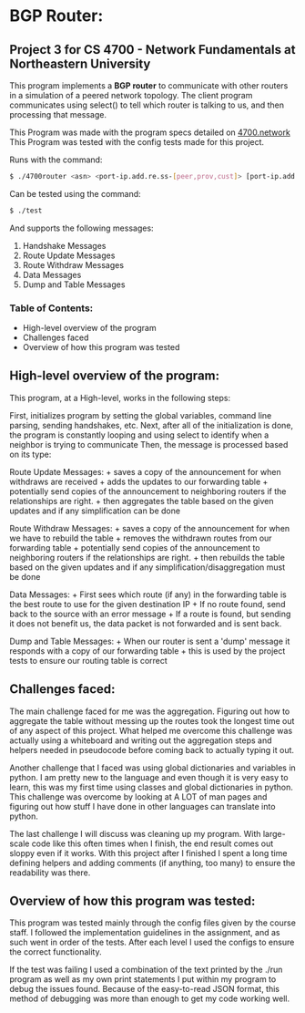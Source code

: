 # BGP Router:

## Project 3 for CS 4700 - Network Fundamentals at Northeastern University

This program implements a **BGP router** to communicate with other routers in a simulation of a peered network topology.
The client program communicates using select() to tell which router is talking to us, and then processing that message.

This Program was made with the program specs detailed on [4700.network](https://4700.network) 
This Program was tested with the config tests made for this project.

Runs with the command:
```bash
$ ./4700router <asn> <port-ip.add.re.ss-[peer,prov,cust]> [port-ip.add.re.ss-[peer,prov,cust] ...]
```
Can be tested using the command:
```bash
$ ./test
```

And supports the following messages: 

1. Handshake Messages
2. Route Update Messages
3. Route Withdraw Messages
4. Data Messages
5. Dump and Table Messages


### Table of Contents:

* High-level overview of the program
* Challenges faced 
* Overview of how this program was tested


## High-level overview of the program:

This program, at a High-level, works in the following steps:

First, initializes program by setting the global variables, command line parsing, sending handshakes, etc.
Next, after all of the initialization is done, the program is constantly looping and using select to 
identify when a neighbor is trying to communicate
Then, the message is processed based on its type:

Route Update Messages:
	+ saves a copy of the announcement for when withdraws are received
	+ adds the updates to our forwarding table
	+ potentially send copies of the announcement to neighboring routers if the relationships are right.
	+ then aggregates the table based on the given updates and if any simplification can be done

Route Withdraw Messages:
	+ saves a copy of the announcement for when we have to rebuild the table
	+ removes the withdrawn routes from our forwarding table
	+ potentially send copies of the announcement to neighboring routers if the relationships are right.
	+ then rebuilds the table based on the given updates and if any simplification/disaggregation must be done

Data Messages:
	+ First sees which route (if any) in the forwarding table is the best route to use for the given destination IP
	+ If no route found, send back to the source with an error message
	+ If a route is found, but sending it does not benefit us, the data packet is not forwarded and is sent back.

Dump and Table Messages:
	+ When our router is sent a 'dump' message it responds with a copy of our forwarding table
	+ this is used by the project tests to ensure our routing table is correct

## Challenges faced:
The main challenge faced for me was the aggregation. Figuring out how to aggregate the table without messing up the routes took
the longest time out of any aspect of this project. What helped me overcome this challenge was actually using a whiteboard
and writing out the aggregation steps and helpers needed in pseudocode before coming back to actually typing it out.

Another challenge that I faced was using global dictionaries and variables in python. I am pretty new to the language and even
though it is very easy to learn, this was my first time using classes and global dictionaries in python. This challenge
was overcome by looking at A LOT of man pages and figuring out how stuff I have done in other languages can translate into
python.

The last challenge I will discuss was cleaning up my program. With large-scale code like this often times when I finish,
the end result comes out sloppy even if it works. With this project after I finished I spent a long time defining helpers and
adding comments (if anything, too many) to ensure the readability was there.

## Overview of how this program was tested:
This program was tested mainly through the config files given by the course staff. I followed the implementation guidelines
in the assignment, and as such went in order of the tests. After each level I used the configs to ensure the correct
functionality.

If the test was failing I used a combination of the text printed by the ./run program as well as my own print statements
I put within my program to debug the issues found. Because of the easy-to-read JSON format, this method of debugging was
more than enough to get my code working well.
